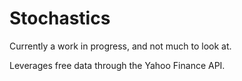 # Stochastics

Currently a work in progress, and not much to look at. 

Leverages free data through the Yahoo Finance API.
